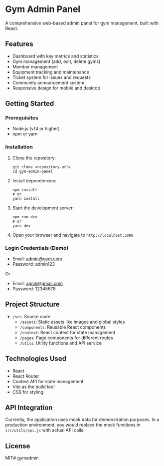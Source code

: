 # Gym Admin Panel

A comprehensive web-based admin panel for gym management, built with React.

## Features

- Dashboard with key metrics and statistics
- Gym management (add, edit, delete gyms)
- Member management
- Equipment tracking and maintenance
- Ticket system for issues and requests
- Community announcement system
- Responsive design for mobile and desktop

## Getting Started

### Prerequisites

- Node.js (v14 or higher)
- npm or yarn

### Installation

1. Clone the repository:
   ```
   git clone <repository-url>
   cd gym-admin-panel
   ```

2. Install dependencies:
   ```
   npm install
   # or
   yarn install
   ```

3. Start the development server:
   ```
   npm run dev
   # or
   yarn dev
   ```

4. Open your browser and navigate to `http://localhost:3000`

### Login Credentials (Demo)

- Email: admin@gym.com
- Password: admin123

Or

- Email: agnik@gmail.com
- Password: 12345678

## Project Structure

- `/src`: Source code
  - `/assets`: Static assets like images and global styles
  - `/components`: Reusable React components
  - `/context`: React context for state management
  - `/pages`: Page components for different routes
  - `/utils`: Utility functions and API service

## Technologies Used

- React
- React Router
- Context API for state management
- Vite as the build tool
- CSS for styling

## API Integration

Currently, the application uses mock data for demonstration purposes. In a production environment, you would replace the mock functions in `src/utils/api.js` with actual API calls.

## License

MIT# gymadmin
